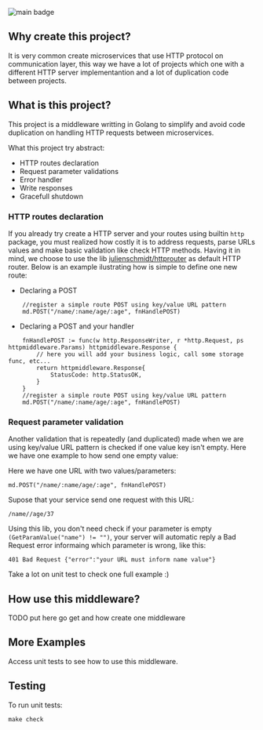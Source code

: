 ![main badge](https://github.com/LeoCBS/httpmiddleware/actions/workflows/makefile.yml/badge.svg?branch=main)

## Why create this project?

It is very common create microservices that use HTTP protocol on communication layer, this way we have a lot of projects which one with a different HTTP server implementantion and a lot of duplication code between projects. 


## What is this project?

This project is a middleware writting in Golang to simplify and avoid code duplication on handling HTTP requests between microservices.

What this project try abstract:

 * HTTP routes declaration
 * Request parameter validations
 * Error handler
 * Write responses
 * Gracefull shutdown

### HTTP routes declaration

If you already try create a HTTP server and your routes using builtin `http` package, you must realized how costly it is to address requests,
parse URLs values and make basic validation like check HTTP methods. Having it in mind, we choose to use
the lib [julienschmidt/httprouter](https://github.com/julienschmidt/httprouter) as default HTTP router. Below is an example ilustrating how is
simple to define one new route:   

* Declaring a POST

```golang
	//register a simple route POST using key/value URL pattern
	md.POST("/name/:name/age/:age", fnHandlePOST)
```


* Declaring a POST and your handler

```golang
	fnHandlePOST := func(w http.ResponseWriter, r *http.Request, ps httpmiddleware.Params) httpmiddleware.Response {
		// here you will add your business logic, call some storage func, etc...
		return httpmiddleware.Response{
			StatusCode: http.StatusOK,
		}
	}
	//register a simple route POST using key/value URL pattern
	md.POST("/name/:name/age/:age", fnHandlePOST)
```

### Request parameter validation

Another validation that is repeatedly (and duplicated) made when we are using key/value URL
pattern is checked if one value key isn't empty. Here we have one example to how
send one empty value:

Here we have one URL with two values/parameters:
    
    md.POST("/name/:name/age/:age", fnHandlePOST)

Supose that your service send one request with this URL:

    /name//age/37
     

Using this lib, you don't need check if your parameter is empty `(GetParamValue("name") != "")`,
your server will automatic reply a Bad Request error informaing which parameter
is wrong, like this:

    401 Bad Request {"error":"your URL must inform name value"}

Take a lot on unit test to check one full example :) 

## How use this middleware?

TODO put here go get and how create one middleware
 

## More Examples

Access unit tests to see how to use this middleware.

## Testing

To run unit tests:

    make check
